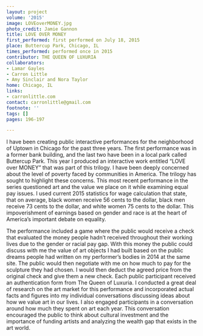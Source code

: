 ```yaml
---
layout: project
volume: '2015'
image: LOVEoverMONEY.jpg
photo_credit: Jamie Gannon
title: LOVE OVER MONEY
first_performed: first performed on July 18, 2015
place: Buttercup Park, Chicago, IL
times_performed: performed once in 2015
contributor: THE QUEEN OF LUXURIA
collaborators:
- Lamar Gayles
- Carron Little
- Amy Sinclair and Nora Taylor
home: Chicago, IL
links:
- carronlittle.com
contact: carronlittle@gmail.com
footnote: ''
tags: []
pages: 196-197

---
```


I have been creating public interactive performances for the neighborhood of Uptown in Chicago for the past three years. The first performance was in a former bank building, and the last two have been in a local park called Buttercup Park. This year I produced an interactive work entitled “LOVE over MONEY” that was part of this trilogy. I have been deeply concerned about the level of poverty faced by communities in America. The trilogy has sought to highlight these concerns. This most recent performance in the series questioned art and the value we place on it while examining equal pay issues. I used current 2015 statistics for wage calculation that state, that on average, black women receive 56 cents to the dollar, black men receive 73 cents to the dollar, and white women 75 cents to the dollar. This impoverishment of earnings based on gender and race is at the heart of America’s important debate on equality.

The performance included a game where the public would receive a check that evaluated the money people hadn’t received throughout their working lives due to the gender or racial pay gap. With this money the public could discuss with me the value of art objects I had built based on the public dreams people had written on my performer’s bodies in 2014 at the same site. The public would then negotiate with me on how much to pay for the sculpture they had chosen. I would then deduct the agreed price from the original check and give them a new check. Each public participant received an authentication form from The Queen of Luxuria. I conducted a great deal of research on the art market for this performance and incorporated actual facts and figures into my individual conversations discussing ideas about how we value art in our lives. I also engaged participants in a conversation around how much they spent on art each year. This conversation encouraged the public to think about cultural investment and the importance of funding artists and analyzing the wealth gap that exists in the art world.
